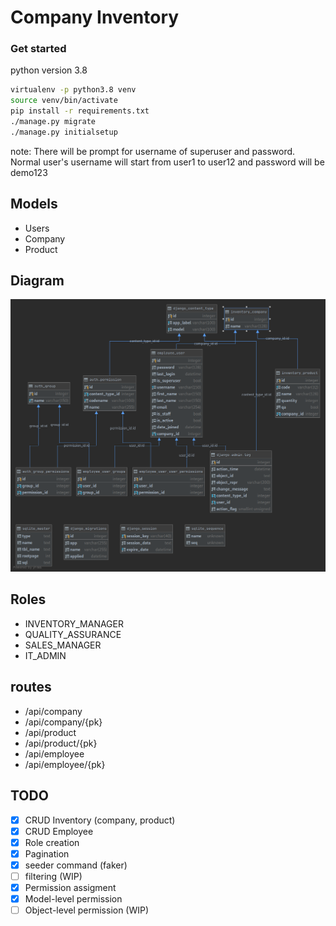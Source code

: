 # Company Inventory

### Get started

python version 3.8
```bash
virtualenv -p python3.8 venv
source venv/bin/activate
pip install -r requirements.txt
./manage.py migrate
./manage.py initialsetup
```
note: There will be prompt for username of superuser and password. Normal user's username will start from user1 to 
user12 and password will be demo123  

## Models

- Users
- Company
- Product

## Diagram

![Database Diagram](db_diagram.png)

## Roles

- INVENTORY_MANAGER
- QUALITY_ASSURANCE
- SALES_MANAGER
- IT_ADMIN

## routes

- /api/company
- /api/company/{pk}
- /api/product
- /api/product/{pk}
- /api/employee
- /api/employee/{pk}

## TODO
- [x] CRUD Inventory (company, product)
- [x] CRUD Employee
- [x] Role creation
- [x] Pagination
- [x] seeder command (faker)
- [ ] filtering (WIP)
- [x] Permission assigment
- [x] Model-level permission
- [ ] Object-level permission (WIP)
